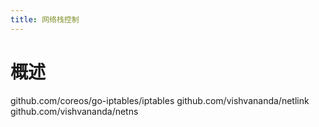 ```yaml
---
title: 网络栈控制
---
```


# 概述

github.com/coreos/go-iptables/iptables
github.com/vishvananda/netlink
github.com/vishvananda/netns
